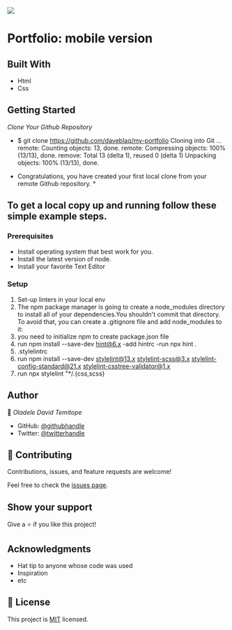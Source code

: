 ![](https://img.shields.io/badge/Microverse-blueviolet)

# Portfolio: mobile version

## Built With

- Html
- Css

## Getting Started
*Clone Your Github Repository*

- $ git clone https://github.com/daveblaq/my-portfolio
Cloning into Git …
remote: Counting objects: 13, done.
remote: Compressing objects: 100% (13/13), done.
remove: Total 13 (delta 1), reused 0 (delta 1)
Unpacking objects: 100% (13/13), done.

* Congratulations, you have created your first local clone from your remote Github repository. *

## To get a local copy up and running follow these simple example steps.

### Prerequisites
- Install operating system that best work for you. 
- Install the latest version of node. 
- Install your favorite Text Editor
### Setup
1. Set-up linters in your local env
2. The npm package manager is going to create a node_modules directory to install all of your dependencies.You shouldn't commit that directory. To avoid that, you can create a .gitignore file and add node_modules to it:
3. you need to initialize npm to create package.json file
4. run npm install --save-dev hint@6.x -add hintrc -run npx hint .
5. .stylelintrc
6. run npm install --save-dev stylelint@13.x stylelint-scss@3.x stylelint-config-standard@21.x stylelint-csstree-validator@1.x
7. run npx stylelint "*/.{css,scss}
## Author

👤 *Oladele David Temitope*

- GitHub: [@githubhandle](https://github.com/daveblaq)
- Twitter: [@twitterhandle](https://twitter.com/davi_codes)

## 🤝 Contributing

Contributions, issues, and feature requests are welcome!

Feel free to check the [issues page](https://github.com/daveblaq/linter-tutorials/issues).

## Show your support

Give a ⭐ if you like this project!

## Acknowledgments

- Hat tip to anyone whose code was used
- Inspiration
- etc

## 📝 License

This project is [MIT](./MIT.md) licensed.